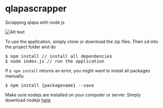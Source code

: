 # qlapascrapper
Scrapping qlapa with node js

![Alt text](https://photos.google.com/photo/AF1QipPpbMUXES59mkICOOh6HqaZJck1m70faSz25Ccs "Optional Title")

To use the application, simply clone or download the zip files. Then cd into the project folder and do

<pre>
$ npm install // install all dependencies
$ node index.js // run the application
</pre>

If <code>$ npm install</code> returns an error, you might want to install all packages manually.

<pre>
$ npm install {packagename} --save
</pre>

Make sure nodejs are installed on your computer or server. Simply download nodejs <a href="https://nodejs.org/en/download/" target="blank">here</a>
